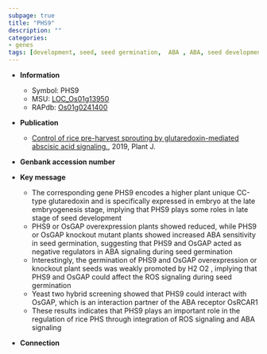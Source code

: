 ```yaml
---
subpage: true
title: "PHS9"
description: ""
categories:
- genes
tags: [development, seed, seed germination,  ABA , ABA, seed development]
---
```


* **Information**  
    + Symbol: PHS9  
    + MSU: [LOC_Os01g13950](http://rice.plantbiology.msu.edu/cgi-bin/ORF_infopage.cgi?orf=LOC_Os01g13950)  
    + RAPdb: [Os01g0241400](http://rapdb.dna.affrc.go.jp/viewer/gbrowse_details/irgsp1?name=Os01g0241400)  

* **Publication**  
    + [Control of rice pre-harvest sprouting by glutaredoxin-mediated abscisic acid signaling.](http://www.ncbi.nlm.nih.gov/pubmed?term=Control+of+rice+pre-harvest+sprouting+by+glutaredoxin-mediated+abscisic+acid+signaling.%5BTitle%5D), 2019, Plant J.

* **Genbank accession number**  

* **Key message**  
    + The corresponding gene PHS9 encodes a higher plant unique CC-type glutaredoxin and is specifically expressed in embryo at the late embryogenesis stage, implying that PHS9 plays some roles in late stage of seed development
    + PHS9 or OsGAP overexpression plants showed reduced, while PHS9 or OsGAP knockout mutant plants showed increased ABA sensitivity in seed germination, suggesting that PHS9 and OsGAP acted as negative regulators in ABA signaling during seed germination
    + Interestingly, the germination of PHS9 and OsGAP overexpression or knockout plant seeds was weakly promoted by H2 O2 , implying that PHS9 and OsGAP could affect the ROS signaling during seed germination
    + Yeast two hybrid screening showed that PHS9 could interact with OsGAP, which is an interaction partner of the ABA receptor OsRCAR1
    + These results indicates that PHS9 plays an important role in the regulation of rice PHS through integration of ROS signaling and ABA signaling

* **Connection**  



